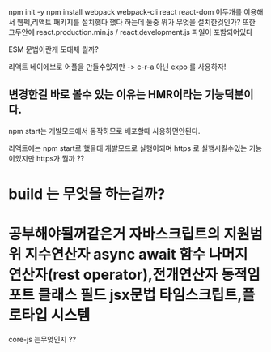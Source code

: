 npm init -y 
npm install webpack webpack-cli react react-dom 
이두개를 이용해서 웹펙,리액트 패키지를 설치햇다 했다 하는데 둘중 뭐가 무엇을 설치한것인가?
또한 그두안에 react.production.min.js / react.development.js 파일이 포함되어있다

ESM 문법이란게 도대체 뭘까?

리액트 네이에브로 어플을 만들수있지만 -> c-r-a 아닌 expo 를 사용하자!

## 변경한걸 바로 볼수 있는 이유는 HMR이라는 기능덕분이다.
npm start는 개발모드에서 동작하므로 배포할때 사용하면안된다.

리액트에는 npm start로 했을대 개발모드로 실행이되며
https 로 실행시킬수있는 기능이있지만 https가 뭘까 ??

build 는 무엇을 하는걸까?
===
공부해야될꺼같은거
자바스크립트의 지원범위
지수연산자
async await 함수
나머지 연산자(rest operator),전개연산자
동적임포트
클래스 필드
jsx문법
타임스크립트,플로타입 시스템
===

core-js 는무엇인지 ??